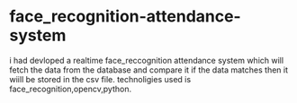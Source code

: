 # face_recognition-attendance-system
i had devloped a realtime face_reccognition attendance system which will fetch the data from the database and compare it if the data matches then it wiill be stored in the csv file. technoligies used is face_recognition,opencv,python.
